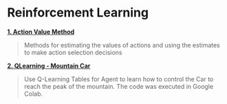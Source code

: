 # Reinforcement Learning 

**[1. Action Value Method](https://github.com/Binary67/Reinforcement_Learning/tree/master/Action%20Value%20Methods)**
> Methods for estimating the values of actions and using the estimates to make action selection decisions

**[2. QLearning - Mountain Car](https://github.com/Binary67/Reinforcement_Learning/blob/master/Q-Learning%20(Mountain%20Car).ipynb)**
> Use Q-Learning Tables for Agent to learn how to control the Car to reach the peak of the mountain. The code was executed in Google Colab. 
